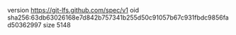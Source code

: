 version https://git-lfs.github.com/spec/v1
oid sha256:63db63026168e7d842b757341b255d50c91057b67c931fbdc9856fad50362997
size 5148
